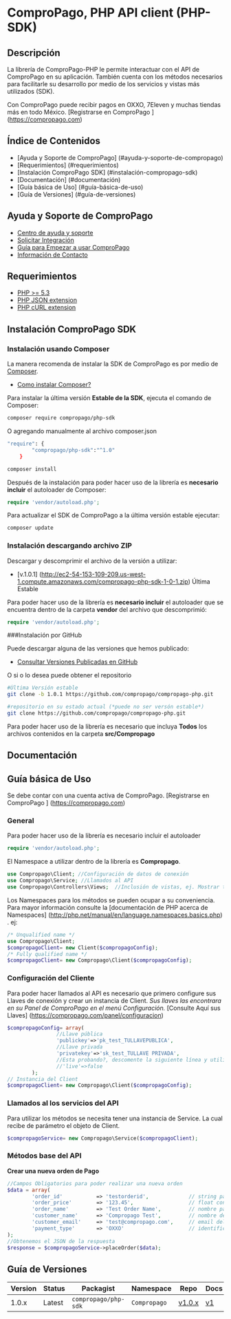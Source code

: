 ComproPago, PHP API client (PHP-SDK)
==============================

## Descripción
La librería de ComproPago-PHP le permite interactuar con el API de ComproPago en su aplicación.  También cuenta con los métodos necesarios para facilitarle su desarrollo por medio de los servicios y vistas más utilizados (SDK). 

Con ComproPago puede recibir pagos en OXXO, 7Eleven y muchas tiendas más en todo México.
[Registrarse en ComproPago ] (https://compropago.com)

## Índice de Contenidos
- [Ayuda y Soporte de ComproPago] (#ayuda-y-soporte-de-compropago)
- [Requerimientos] (#requerimientos)
- [Instalación ComproPago SDK] (#instalación-compropago-sdk)
- [Documentación] (#documentación)
- [Guía básica de Uso] (#guía-básica-de-uso)
- [Guía de Versiones] (#guía-de-versiones)


## Ayuda y Soporte de ComproPago

- [Centro de ayuda y soporte](https://compropago.com/ayuda-y-soporte)
- [Solicitar Integración](https://compropago.com/integracion)
- [Guía para Empezar a usar ComproPago](https://compropago.com/ayuda-y-soporte/como-comenzar-a-usar-compropago)
- [Información de Contacto](https://compropago.com/contacto)

## Requerimientos

* [PHP >= 5.3](http://www.php.net/)
* [PHP JSON extension](http://php.net/manual/en/book.json.php)
* [PHP cURL extension](http://php.net/manual/en/book.curl.php)

## Instalación ComproPago SDK

### Instalación usando Composer

La manera recomenda de instalar la SDK de ComproPago es por medio de [Composer](http://getcomposer.org).
- [Como instalar Composer?](https://getcomposer.org/doc/00-intro.md)

Para instalar la última versión **Estable de la SDK**, ejecuta el comando de Composer:

```bash
composer require compropago/php-sdk
```

O agregando manualmente al archivo composer.json
```bash
"require": { 
		"compropago/php-sdk":"^1.0"
	}
```
```bash
composer install
```

Después de la instalación para poder hacer uso de la librería es **necesario incluir** el autoloader de Composer:

```php
require 'vendor/autoload.php';
```

Para actualizar el SDK de ComproPago a la última versión estable ejecutar:

 ```bash
composer update
 ```
### Instalación descargando archivo ZIP

Descargar y descomprimir el archivo de la versión a utilizar:
- [v.1.0.1] (http://ec2-54-153-109-209.us-west-1.compute.amazonaws.com/compropago-php-sdk-1-0-1.zip) Última Estable

Para poder hacer uso de la librería es **necesario incluir** el autoloader que se encuentra dentro de la carpeta **vendor** del archivo que descomprimió:
```php
require 'vendor/autoload.php';
```
###Instalación por GitHub

Puede descargar alguna de las versiones que hemos publicado:
- [Consultar Versiones Publicadas en GitHub](https://github.com/compropago/compropago-php/releases)

O si o lo desea puede obtener el repositorio
 ```bash
 #Última Versión estable
git clone -b 1.0.1 https://github.com/compropago/compropago-php.git

 #repositorio en su estado actual (*puede no ser versón estable*)
git clone https://github.com/compropago/compropago-php.git
 ```
 Para poder hacer uso de la librería es necesario que incluya **Todos** los archivos contenidos en la carpeta **src/Compropago** 
 
## Documentación


## Guía básica de Uso
Se debe contar con una cuenta activa de ComproPago. [Registrarse en ComproPago ] (https://compropago.com)

### General

Para poder hacer uso de la librería es necesario incluir el autoloader 
```php
require 'vendor/autoload.php';
```
El Namespace a utilizar dentro de la librería es **Compropago**.
```php
use Compropago\Client; //Configuración de datos de conexión
use Compropago\Service; //Llamados al API
use Compropago\Controllers\Views;  //Inclusión de vistas, ej. Mostrar template de las tiendas donde pagar
```
Los Namespaces para los métodos se pueden ocupar a su conveniencia. Para mayor información consulte la [documentación de PHP acerca de Namespaces] (http://php.net/manual/en/language.namespaces.basics.php) . ej:
```php
/* Unqualified name */
use Compropago\Client; 
$compropagoClient= new Client($compropagoConfig);
/* Fully qualified name */
$compropagoClient= new Compropago\Client($compropagoConfig);
```
### Configuración del Cliente 
Para poder hacer llamados al API es necesario que primero configure sus Llaves de conexión y crear un instancia de Client.
*Sus llaves las encontrara en su Panel de ComproPago en el menú Configuración.* [Consulte Aquí sus Llaves] (https://compropago.com/panel/configuracion) 

```php
$compropagoConfig= array(
				//Llave pública
				'publickey'=>'pk_test_TULLAVEPUBLICA',
				//Llave privada 
				'privatekey'=>'sk_test_TULLAVE PRIVADA',
				//Esta probando?, descomente la siguiente línea y utilice sus llaves de Modo Pruebas
				//'live'=>false
		);
// Instancia del Client
$compropagoClient= new Compropago\Client($compropagoConfig);
```
### Llamados al los servicios del API 
Para utilizar los métodos se necesita tener una instancia de Service. La cual recibe de parámetro el objeto de Client. 
```php
$compropagoService= new Compropago\Service($compropagoClient);
```
### Métodos base del API
**Crear una nueva orden de Pago**
```php
//Campos Obligatorios para poder realizar una nueva orden
$data = array(
		'order_id'    	     => 'testorderid',             // string para identificar la orden
		'order_price'        => '123.45',                  // float con el monto de la operación
		'order_name'         => 'Test Order Name',         // nombre para la orden
		'customer_name'      => 'Compropago Test',         // nombre del cliente
		'customer_email'     => 'test@compropago.com',     // email del cliente
		'payment_type'       => 'OXXO'                     // identificador de la tienda donde realizar el pago
);
//Obtenemos el JSON de la respuesta 
$response = $compropagoService->placeOrder($data);

```

## Guía de Versiones

| Version | Status      | Packagist            | Namespace    | Repo                      | Docs                      | 
|---------|-------------|----------------------|--------------|---------------------------|---------------------------|
| 1.0.x   | Latest      | `compropago/php-sdk` | `Compropago` | [v1.0.x][compropago-repo] | [v1][compropago-1-docs]   | 

[compropago-repo]: https://github.com/compropago/compropago-php
[compropago-1-docs]: https://compropago.com/documentacion/api
